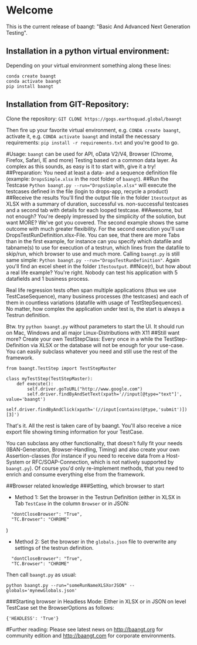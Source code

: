 # Welcome
This is the current release of baangt: "Basic And Advanced Next Generation Testing".

## Installation in a python virtual environment:
Depending on your virtual environment something along these lines:
```
conda create baangt
conda activate baangt
pip install baangt
```

## Installation from GIT-Repository:
Clone the repository: ``GIT CLONE https://gogs.earthsquad.global/baangt``

Then fire up your favorite virtual environment, e.g. 
`CONDA create baangt`, activate it, e.g. `CONDA activate baangt` and install the necessary requirements: `pip install -r requirements.txt` and you're good to go.

#Usage:
``baangt`` can be used for API, oData V2/V4, Browser (Chrome, Firefox, Safari, IE and more) Testing based on a common data layer. As complex as this sounds, as easy is it to start with, give it a try!
##Preparation:
You need at least a data- and a sequence definition file (example: `DropsSimple.xlsx` in the root folder of `baangt`).
##Run the Testcase
``Python baangt.py --run="DropsSimple.xlsx"`` will execute the testcases defined in the file (login to drops-app, recycle a product)
##Receive the results
You'll find the output file in the folder `1testoutput` as XLSX with a summary of duration, successful vs. non-successful testcases and a second tab with details for each looped testcase.
##Awesome, but not enough?
You're deeply impressed by the simplicity of the solution, but want MORE? We've got you covered. The second example shows the same outcome with much greater flexibility. For the second execution you'll use DropsTestRunDefinition.xlsx-File. You can see, that there are more Tabs than in the first example, for instance can you specify which datafile and tabname(s) to use for execution of a testrun, which lines from the datafile to skip/run, which browser to use and much more.
Calling ``baangt.py`` is still same simple:
`Python baangt.py --run="DropsTestRunDefinition"`. Again you'll find an excel sheet in the folder `1Testoutput`.
##Nice(r), but how about a real life example?
You're right. Nobody can test his application with 5 datafields and 1 business process. 

Real life regression tests often span multiple applications (thus we use TestCaseSequence), many business processes (the testcases) and each of them in countless variations (datafile with usage of TestStepSequences). 
No matter, how complex the application under test is, the start is always a Testrun definition. 

Btw. try `python baangt.py` without parameters to start the UI. It should run on Mac, Windows and all major Linux-Distributions with X11 
##Still want more? Create your own TestStepClass:
Every once in a while the TestStep-Definition via XLSX or the database will not be enough for your use-case. You can easily subclass whatever you need and still use the rest of the framework.
```
from baangt.TestStep import TestStepMaster

class myTestStep(TestStepMaster):
    def execute():
        self.driver.goToURL("http://www.google.com")
        self.driver.findByAndSetText(xpath='//input[@type="text"]', value='baangt')
        self.driver.findByAndClick(xpath='(//input[contains(@type,'submit')])[3]')

```

That's it. All the rest is taken care of by baangt. You'll also receive a nice export file showing timing information for your TestCase.

You can subclass any other functionality, that doesn't fully fit your needs (IBAN-Generation, Browser-Handling, Timing) and also create your own Assertion-classes (for instance if you need to receive data from a Host-System or RFC/SOAP-Connection, which is not natively supported by ``baangt.py``). Of course you'd only re-implement methods, that you need to enrich and consume everything else from the framework.

##Browser related knowledge
###Setting, which browser to start
* Method 1:
Set the browser in the Testrun Definition (either in XLSX in Tab `TestCase` in the column `Browser` or in JSON:

```
  "dontCloseBrowser": "True",
  "TC.Browser": "CHROME"
``` 
)

* Method 2:
Set the browser in the `globals.json` file to overwrite any settings of the testrun definition.
```
  "dontCloseBrowser": "True",
  "TC.Browser": "CHROME"
``` 
Then call `baangt.py` as usual:

`python baangt.py --run="someRunNameXLSXorJSON" --globals='mynewGlobals.json'`

###Starting browser in Headless Mode:
Either in XLSX or in JSON on level TestCase set the BrowserOptions as follows:

`{'HEADLESS': 'True'}`

#Further reading:
Please see latest news on http://baangt.org for community edition and http://baangt.com for corporate environments.